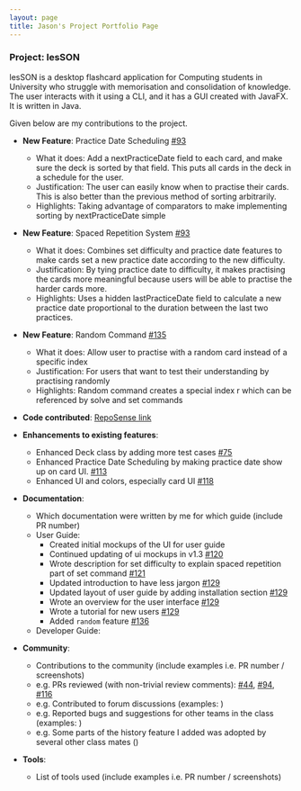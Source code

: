 ```yaml
---
layout: page
title: Jason's Project Portfolio Page
---
```


### Project: lesSON

lesSON is a desktop flashcard application for Computing students in University who struggle with
memorisation and consolidation of knowledge. The user interacts with it using a CLI, and it has a
GUI created with JavaFX. It is written in Java.

Given below are my contributions to the project.

* **New Feature**: Practice Date Scheduling [\#93]()
  * What it does: Add a nextPracticeDate field to each card, and make sure the deck is sorted by that field. This puts all cards in the deck in a schedule for the user.
  * Justification: The user can easily know when to practise their cards. This is also better than the previous method of sorting arbitrarily.
  * Highlights: Taking advantage of comparators to make implementing sorting by nextPracticeDate simple

* **New Feature**: Spaced Repetition System [\#93]()
  * What it does: Combines set difficulty and practice date features to make cards set a new practice date according to the new difficulty.
  * Justification: By tying practice date to difficulty, it makes practising the cards more meaningful because users will be able to practise the harder cards more.
  * Highlights: Uses a hidden lastPracticeDate field to calculate a new practice date proportional to the duration between the last two practices.

* **New Feature**: Random Command [\#135]()
  * What it does: Allow user to practise with a random card instead of a specific index
  * Justification: For users that want to test their understanding by practising randomly
  * Highlights: Random command creates a special index r which can be referenced by solve and set commands

* **Code contributed**: [RepoSense link](https://nus-cs2103-ay2324s1.github.io/tp-dashboard/?search=dioclei&breakdown=true)

* **Enhancements to existing features**:
  * Enhanced Deck class by adding more test cases [\#75]()
  * Enhanced Practice Date Scheduling by making practice date show up on card UI. [\#113]()
  * Enhanced UI and colors, especially card UI [\#118]()

* **Documentation**:
  * Which documentation were written by me for which guide (include PR number)
  * User Guide:
    * Created initial mockups of the UI for user guide
    * Continued updating of ui mockups in v1.3 [\#120]()
    * Wrote description for set difficulty to explain spaced repetition part of set command [\#121]()
    * Updated introduction to have less jargon [\#129]()
    * Updated layout of user guide by adding installation section [\#129]()
    * Wrote an overview for the user interface [\#129]()
    * Wrote a tutorial for new users [\#129]()
    * Added `random` feature [\#136]()
  * Developer Guide:

* **Community**:
  * Contributions to the community (include examples i.e. PR number / screenshots)
  * e.g. PRs reviewed (with non-trivial review comments): [\#44](), [\#94](), [\#116]()
  * e.g. Contributed to forum discussions (examples: )
  * e.g. Reported bugs and suggestions for other teams in the class (examples: )
  * e.g. Some parts of the history feature I added was adopted by several other class mates ()

* **Tools**:
  * List of tools used (include examples i.e. PR number / screenshots)
